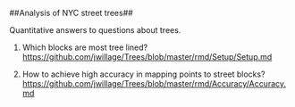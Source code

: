 ##Analysis of NYC street trees##

Quantitative answers to questions about trees.  

1) Which blocks are most tree lined?  
https://github.com/jwillage/Trees/blob/master/rmd/Setup/Setup.md

2) How to achieve high accuracy in mapping points to street blocks?  
https://github.com/jwillage/Trees/blob/master/rmd/Accuracy/Accuracy.md  

